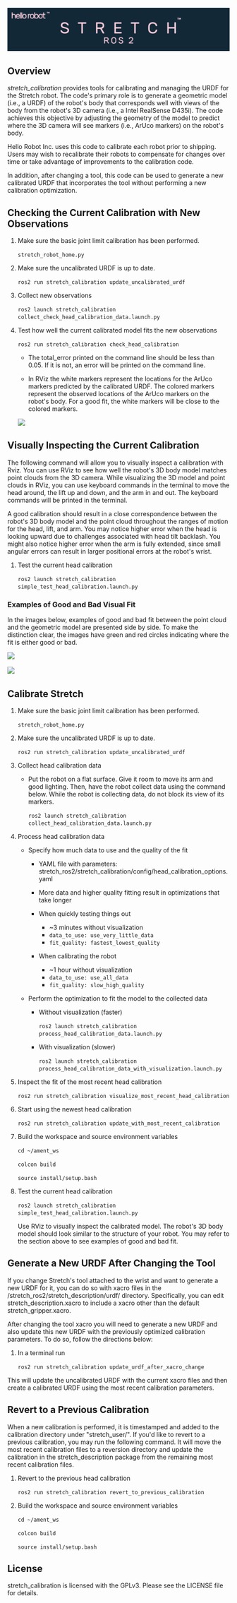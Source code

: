 ![](../images/banner.png)

## Overview

*stretch_calibration* provides tools for calibrating and managing the URDF for the Stretch robot. The code's primary role is to generate a geometric model (i.e., a URDF) of the robot's body that corresponds well with views of the body from the robot's 3D camera (i.e., a Intel RealSense D435i). The code achieves this objective by adjusting the geometry of the model to predict where the 3D camera will see markers (i.e., ArUco markers) on the robot's body. 

Hello Robot Inc. uses this code to calibrate each robot prior to shipping. Users may wish to recalibrate their robots to compensate for changes over time or take advantage of improvements to the calibration code. 

In addition, after changing a tool, this code can be used to generate a new calibrated URDF that incorporates the tool without performing a new calibration optimization. 

## Checking the Current Calibration with New Observations


1. Make sure the basic joint limit calibration has been performed.

   `stretch_robot_home.py`

1. Make sure the uncalibrated URDF is up to date.

   `ros2 run stretch_calibration update_uncalibrated_urdf`

1. Collect new observations

   `ros2 launch stretch_calibration collect_check_head_calibration_data.launch.py`

1. Test how well the current calibrated model fits the new observations

   `ros2 run stretch_calibration check_head_calibration`
   
   - The total_error printed on the command line should be less than 0.05. If it is not, an error will be printed on the command line. 

   - In RViz the white markers represent the locations for the ArUco markers predicted by the calibrated URDF. The colored markers represent the observed locations of the ArUco markers on the robot's body. For a good fit, the white markers will be close to the colored markers. 
   
   ![](../images/calibration_fit_check.png)
   
## Visually Inspecting the Current Calibration

The following command will allow you to visually inspect a calibration with Rviz. You can use RViz to see how well the robot's 3D body model matches point clouds from the 3D camera. While visualizing the 3D model and point clouds in RViz, you can use keyboard commands in the terminal to move the head around, the lift up and down, and the arm in and out. The keyboard commands will be printed in the terminal.

A good calibration should result in a close correspondence between the robot's 3D body model and the point cloud throughout the ranges of motion for the head, lift, and arm. You may notice higher error when the head is looking upward due to challenges associated with head tilt backlash. You might also notice higher error when the arm is fully extended, since small angular errors can result in larger positional errors at the robot's wrist.

1. Test the current head calibration

   `ros2 launch stretch_calibration simple_test_head_calibration.launch.py`

### Examples of Good and Bad Visual Fit

In the images below, examples of good and bad fit between the point cloud and the geometric model are presented side by side. To make the distinction clear, the images have green and red circles indicating where the fit is either good or bad.

![](../images/calibration_comparison1.png)

![](../images/calibration_comparison2.png)

## Calibrate Stretch

1. Make sure the basic joint limit calibration has been performed.

   `stretch_robot_home.py`
   
1. Make sure the uncalibrated URDF is up to date.

   `ros2 run stretch_calibration update_uncalibrated_urdf`
   
1. Collect head calibration data
   - Put the robot on a flat surface. Give it room to move its arm and good lighting. Then, have the robot collect data using the command below. While the robot is collecting data, do not block its view of its markers. 

      `ros2 launch stretch_calibration collect_head_calibration_data.launch.py`
      
1. Process head calibration data

   - Specify how much data to use and the quality of the fit
   
     - YAML file with parameters: stretch_ros2/stretch_calibration/config/head_calibration_options.yaml
     
     - More data and higher quality fitting result in optimizations that take longer
     
     - When quickly testing things out
       - ~3 minutes without visualization
       - `data_to_use: use_very_little_data`
       - `fit_quality: fastest_lowest_quality`
       
     - When calibrating the robot 
       - ~1 hour without visualization
       - `data_to_use: use_all_data`
       - `fit_quality: slow_high_quality`
       
   - Perform the optimization to fit the model to the collected data
   
     - Without visualization (faster)  
     
       `ros2 launch stretch_calibration process_head_calibration_data.launch.py`
     
     - With visualization (slower)
      
       `ros2 launch stretch_calibration process_head_calibration_data_with_visualization.launch.py`
      
1. Inspect the fit of the most recent head calibration

   `ros2 run stretch_calibration visualize_most_recent_head_calibration`
   
1. Start using the newest head calibration

   `ros2 run stretch_calibration update_with_most_recent_calibration`

1. Build the workspace and source environment variables

   `cd ~/ament_ws`
   
   `colcon build`
   
   `source install/setup.bash`
   
1. Test the current head calibration

   `ros2 launch stretch_calibration simple_test_head_calibration.launch.py`
   
   Use RViz to visually inspect the calibrated model. The robot's 3D body model should look similar to the structure of your robot. You may refer to the section above to see examples of good and bad fit.

## Generate a New URDF After Changing the Tool

If you change Stretch's tool attached to the wrist and want to generate a new URDF for it, you can do so with xacro files in the /stretch_ros2/stretch_description/urdf/ directory. Specifically, you can edit stretch_description.xacro to include a xacro other than the default stretch_gripper.xacro. 

After changing the tool xacro you will need to generate a new URDF and also update this new URDF with the previously optimized calibration parameters. To do so, follow the directions below: 

1. In a terminal run

   `ros2 run stretch_calibration update_urdf_after_xacro_change`
   
This will update the uncalibrated URDF with the current xacro files and then create a calibrated URDF using the most recent calibration parameters.

## Revert to a Previous Calibration

When a new calibration is performed, it is timestamped and added to the calibration directory under "stretch_user/". If you'd like to revert to a previous calibration, you may run the following command. It will move the most recent calibration files to a reversion directory and update the calibration in the stretch_description package from the remaining most recent calibration files.

1. Revert to the previous head calibration

   `ros2 run stretch_calibration revert_to_previous_calibration`

1. Build the workspace and source environment variables

   `cd ~/ament_ws`
   
   `colcon build`
   
   `source install/setup.bash`

## License

stretch_calibration is licensed with the GPLv3. Please see the LICENSE file for details.
